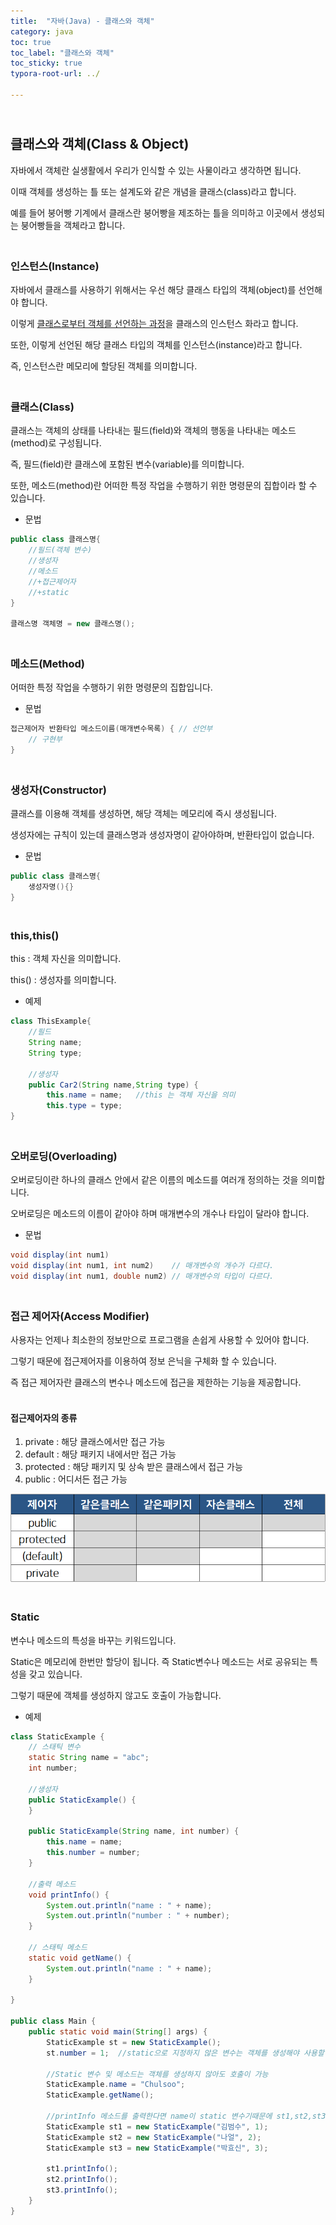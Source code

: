 ```yaml
---
title:  "자바(Java) - 클래스와 객체"
category: java
toc: true
toc_label: "클래스와 객체"
toc_sticky: true
typora-root-url: ../

---
```


## <br>클래스와 객체(Class & Object)

자바에서 객체란 실생활에서 우리가 인식할 수 있는 사물이라고 생각하면 됩니다.

이때 객체를 생성하는 틀 또는 설계도와 같은 개념을 클래스(class)라고 합니다.

예를 들어 붕어빵 기계에서 클래스란 붕어빵을 제조하는 틀을 의미하고 이곳에서 생성되는 붕어빵들을 객체라고 합니다.



### <br>인스턴스(Instance)

자바에서 클래스를 사용하기 위해서는 우선 해당 클래스 타입의 객체(object)를 선언해야 합니다.

이렇게 <u>클래스로부터 객체를 선언하는 과정</u>을 클래스의 인스턴스 화라고 합니다.

또한, 이렇게 선언된 해당 클래스 타입의 객체를 인스턴스(instance)라고 합니다.

즉, 인스턴스란 메모리에 할당된 객체를 의미합니다.

### <br>클래스(Class)

클래스는 객체의 상태를 나타내는 필드(field)와 객체의 행동을 나타내는 메소드(method)로 구성됩니다.

즉, 필드(field)란 클래스에 포함된 변수(variable)를 의미합니다.

또한, 메소드(method)란 어떠한 특정 작업을 수행하기 위한 명령문의 집합이라 할 수 있습니다.

- 문법

```java
public class 클래스명{
    //필드(객체 변수)
    //생성자
    //메소드
    //+접근제어자
    //+static
}

클래스명 객체명 = new 클래스명();
```

### <br>메소드(Method)

어떠한 특정 작업을 수행하기 위한 명령문의 집합입니다.

- 문법

```java
접근제어자 반환타입 메소드이름(매개변수목록) { // 선언부
    // 구현부
}
```

### <br>생성자(Constructor)

클래스를 이용해 객체를 생성하면, 해당 객체는 메모리에 즉시 생성됩니다.

생성자에는 규칙이 있는데 클래스명과 생성자명이 같아야하며, 반환타입이 없습니다.

- 문법

```java
public class 클래스명{
    생성자명(){}
}
```

### <br>this,this()

this : 객체 자신을 의미합니다.

this() : 생성자를 의미합니다.

- 예제

```java
class ThisExample{
    //필드
    String name;
    String type;

    //생성자
    public Car2(String name,String type) {
        this.name = name;	//this 는 객체 자신을 의미
        this.type = type;
}
```

### <br>오버로딩(Overloading)

오버로딩이란 하나의 클래스 안에서 같은 이름의 메소드를 여러개 정의하는 것을 의미합니다.

오버로딩은 메소드의 이름이 같아야 하며 매개변수의 개수나 타입이 달라야 합니다.

- 문법

```java
void display(int num1)              
void display(int num1, int num2)    // 매개변수의 개수가 다르다.
void display(int num1, double num2) // 매개변수의 타입이 다르다.
```

### <br>접근 제어자(Access Modifier)

사용자는 언제나 최소한의 정보만으로 프로그램을 손쉽게 사용할 수 있어야 합니다.

그렇기 때문에 접근제어자를 이용하여 정보 은닉을 구체화  할 수 있습니다.

즉 접근 제어자란 클래스의 변수나 메소드에 접근을 제한하는 기능을 제공합니다.

#### <br>접근제어자의 종류

1. private : 해당 클래스에서만 접근 가능
2. default : 해당 패키지 내에서만 접근 가능
3. protected : 해당 패키지 및 상속 받은 클래스에서 접근 가능
4. public : 어디서든 접근 가능

<img src="/images/2023-11-07-javaClass/modifier.png" alt="modifier" style="zoom:80%;" />

### <br>Static

변수나 메소드의 특성을 바꾸는 키워드입니다.

Static은 메모리에 한번만 할당이 됩니다. 즉 Static변수나 메소드는 서로 공유되는 특성을 갖고 있습니다.

그렇기 때문에 객체를 생성하지 않고도 호출이 가능합니다.

- 예제

```java
class StaticExample {
    // 스태틱 변수
    static String name = "abc";
    int number;

    //생성자
    public StaticExample() {
    }

    public StaticExample(String name, int number) {
        this.name = name;
        this.number = number;
    }

    //출력 메소드
    void printInfo() {
        System.out.println("name : " + name);
        System.out.println("number : " + number);
    }

    // 스태틱 메소드
    static void getName() {
        System.out.println("name : " + name);
    }

}

public class Main {
	public static void main(String[] args) {
        StaticExample st = new StaticExample();	
        st.number = 1;	//static으로 지정하지 않은 변수는 객체를 생성해야 사용할 수 있다.
        
        //Static 변수 및 메소드는 객체를 생성하지 않아도 호출이 가능
        StaticExample.name = "Chulsoo";
        StaticExample.getName();
        
        //printInfo 메소드를 출력한다면 name이 static 변수기때문에 st1,st2,st3의 이름은 모두 마지막 설정인 '박효신'으로 출력된다.
        StaticExample st1 = new StaticExample("김범수", 1);
        StaticExample st2 = new StaticExample("나얼", 2);
        StaticExample st3 = new StaticExample("박효신", 3);
        
        st1.printInfo();
        st2.printInfo();
        st3.printInfo();
    }
}
```



